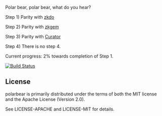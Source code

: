 Polar bear, polar bear, what do you hear?

Step 1) Parity with [zkdo](https://github.com/bretthoerner/gozk)

Step 2) Parity with [zkgem](https://github.com/zk-ruby/zk)

Step 3) Parity with [Curator](https://github.com/apache/curator)

Step 4) There is no step 4.

Current progress: 2% towards completion of Step 1.

[![Build Status](https://travis-ci.org/ralph-tice/polarbear.svg?branch=master)](https://travis-ci.org/ralph-tice/polarbear)

## License

polarbear is primarily distributed under the terms of both the MIT license
and the Apache License (Version 2.0).

See LICENSE-APACHE and LICENSE-MIT for details.
